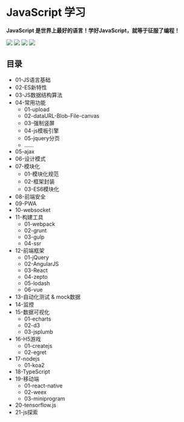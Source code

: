 # JavaScript 学习
**JavaScript 是世界上最好的语言！学好JavaScript，就等于征服了编程！**

 [![](https://img.shields.io/github/issues/yuriua/JavaScriptStudy.svg)](https://github.com/yuriua/JavaScriptStudy/issues)   [![](https://img.shields.io/github/forks/yuriua/JavaScriptStudy.svg)](https://github.com/yuriua/JavaScriptStudy/fork)   [![](https://img.shields.io/github/stars/yuriua/JavaScriptStudy.svg)](https://github.com/yuriua/JavaScriptStudy/star)   [![](https://img.shields.io/github/license/yuriua/JavaScriptStudy.svg)](https://github.com/yuriua/JavaScriptStudy/blob/master/LICENSE)

## 目录
* 01-JS语言基础
* 02-ES新特性
* 03-JS数据结构算法
* 04-常用功能
  + 01-upload
  + 02-dataURL-Blob-File-canvas
  + 03-强制竖屏
  + 04-js模板引擎
  + 05-jquery分页
  + ......
* 05-ajax
* 06-设计模式
* 07-模块化
  + 01-模块化规范
  + 02-框架封装
  + 03-ES6模块化
* 08-前端安全
* 09-PWA
* 10-websocket
* 11-构建工具
  + 01-webpack
  + 02-grunt
  + 03-gulp
  + 04-ssr
* 12-前端框架
  + 01-jQuery
  + 02-AngularJS
  + 03-React
  + 04-zepto
  + 05-lodash
  + 06-vue
* 13-自动化测试 & mock数据
* 14-监控
* 15-数据可视化 
  + 01-echarts
  + 02-d3
  + 03-jsplumb
* 16-H5游戏
  + 01-createjs
  + 02-egret
* 17-nodejs
  + 01-koa2
* 18-TypeScript
* 19-移动端
  + 01-react-native
  + 02-weex
  + 03-miniprogram
* 20-tensorflow.js
* 21-js探索



